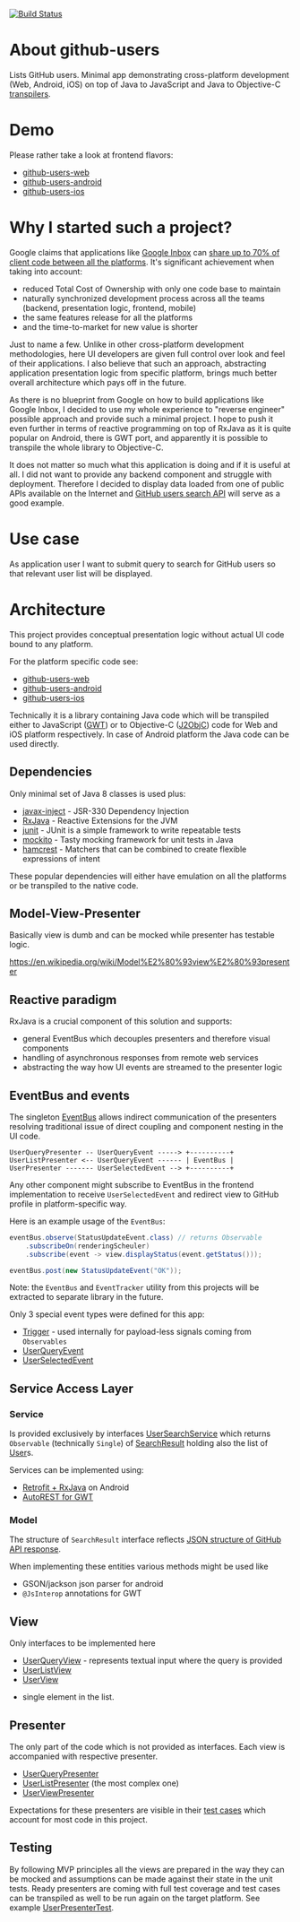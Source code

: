 [![Build Status](https://api.travis-ci.org/xemantic/github-users.svg?branch=master)](https://travis-ci.org/xemantic/github-users)

# About github-users

Lists GitHub users. Minimal app demonstrating cross-platform development
(Web, Android, iOS) on top of Java to JavaScript and Java to Objective-C
[transpilers](https://en.wikipedia.org/wiki/Source-to-source_compiler).

# Demo

Please rather take a look at frontend flavors:

* [github-users-web](https://github.com/xemantic/github-users-web)
* [github-users-android](https://github.com/xemantic/github-users-android)
* [github-users-ios](https://github.com/xemantic/github-users-ios)

# Why I started such a project?

Google claims that applications like [Google Inbox](https://www.google.com/inbox/)
can [share up to 70% of client code between all the platforms](https://gmail.googleblog.com/2014/11/going-under-hood-of-inbox.html).
It's significant achievement when taking into account:

* reduced Total Cost of Ownership with only one code base to maintain
* naturally synchronized development process across all the teams
(backend, presentation logic, frontend, mobile)
* the same features release for all the platforms
* and the time-to-market for new value is shorter

Just to name a few.
Unlike in other cross-platform development methodologies, here UI developers are given full
control over look and feel of their applications. I also believe that such an approach,
abstracting application presentation logic from specific platform, brings much better overall
architecture which pays off in the future.

As there is no blueprint from Google on how to build applications like Google Inbox, I decided
to use my whole experience to "reverse engineer" possible approach and provide such a minimal project.
I hope to push it even further in terms of reactive
programming on top of RxJava as it is quite popular on Android, there is GWT port, and apparently
it is possible to transpile the whole library to Objective-C.

It does not matter so much what this application is doing and if it is useful at all.
I did not want to provide any backend component and struggle with deployment. Therefore I decided
to display data loaded from one of public APIs available on the Internet and
[GitHub users search API](https://developer.github.com/v3/search/#search-users)
will serve as a good example.

# Use case

As application user I want to submit query to search for GitHub users 
so that relevant user list will be displayed.

# Architecture

This project provides conceptual presentation logic without actual UI code bound to any platform.

For the platform specific code see:

* [github-users-web](https://github.com/xemantic/github-users-web)
* [github-users-android](https://github.com/xemantic/github-users-android)
* [github-users-ios](https://github.com/xemantic/github-users-ios)

Technically it is a library containing Java code which will be transpiled either
to JavaScript ([GWT](http://www.gwtproject.org/)) or to
Objective-C ([J2ObjC](https://developers.google.com/j2objc/))
code for Web and iOS platform respectively. In case of
Android platform the Java code can be used directly.

## Dependencies

Only minimal set of Java 8 classes is used plus:

* [javax-inject](http://javax-inject.github.io/javax-inject/) - JSR-330 Dependency Injection
* [RxJava](https://github.com/ReactiveX/RxJava) - Reactive Extensions for the JVM
* [junit](http://junit.org/junit4/) - JUnit is a simple framework to write repeatable tests
* [mockito](http://site.mockito.org/) - Tasty mocking framework for unit tests in Java
* [hamcrest](http://hamcrest.org/JavaHamcrest/) - Matchers that can be combined to create flexible expressions of intent 

These popular dependencies will either have emulation on all the platforms or
be transpiled to the native code.

## Model-View-Presenter

Basically view is dumb and can be mocked while presenter has testable logic.

https://en.wikipedia.org/wiki/Model%E2%80%93view%E2%80%93presenter

## Reactive paradigm

RxJava is a crucial component of this solution and supports:
 
* general EventBus which decouples presenters and therefore visual components
* handling of asynchronous responses from remote web services
* abstracting the way how UI events are streamed to the presenter logic

## EventBus and events

The singleton [EventBus](src/main/java/com/xemantic/githubusers/eventbus/EventBus.java)
allows indirect communication of the presenters
resolving traditional issue of direct coupling and component nesting in the UI code.

    UserQueryPresenter -- UserQueryEvent -----> +----------+
    UserListPresenter <-- UserQueryEvent ------ | EventBus |
    UserPresenter ------- UserSelectedEvent --> +----------+

Any other component might subscribe to EventBus in the frontend implementation
to receive `UserSelectedEvent` and redirect view to GitHub profile in platform-specific way.

Here is an example usage of the `EventBus`:

```java
eventBus.observe(StatusUpdateEvent.class) // returns Observable
    .subscribeOn(renderingScheuler)
    .subscribe(event -> view.displayStatus(event.getStatus()));
```
```java
eventBus.post(new StatusUpdateEvent("OK"));
```

Note: the `EventBus` and `EventTracker` utility from this projects will
be extracted to separate library in the future.

Only 3 special event types were defined for this app:
* [Trigger](src/main/java/com/xemantic/githubusers/event/Trigger.java) - used internally for payload-less signals coming from `Observables` 
* [UserQueryEvent](src/main/java/com/xemantic/githubusers/event/UserQueryEvent.java)
* [UserSelectedEvent](src/main/java/com/xemantic/githubusers/event/UserSelectedEvent.java)

## Service Access Layer

### Service

Is provided exclusively by interfaces [UserSearchService](src/main/java/com/xemantic/githubusers/service/UserService.java)
which returns `Observable` (technically `Single`) of [SearchResult](src/main/java/com/xemantic/githubusers/model/SearchResult.java)
holding also the list of [User](src/main/java/com/xemantic/githubusers/model/User.java)s.

Services can be implemented using:

* [Retrofit + RxJava](http://square.github.io/retrofit/) on Android
* [AutoREST for GWT](https://github.com/intendia-oss/autorest)

### Model

The structure of `SearchResult` interface reflects
[JSON structure of GitHub API response](https://developer.github.com/v3/search/#search-users).

When implementing these entities various methods might be used like

* GSON/jackson json parser for android
* `@JsInterop` annotations for GWT

## View

Only interfaces to be implemented here
* [UserQueryView](src/main/java/com/xemantic/githubusers/view/UserQueryView.java) - represents textual input where the query is provided
* [UserListView](src/main/java/com/xemantic/githubusers/view/UserListView.java)
* [UserView](src/main/java/com/xemantic/githubusers/view/UserView.java)
- single element in the list.

## Presenter

The only part of the code which is not provided as interfaces.
Each view is accompanied with respective presenter.

* [UserQueryPresenter](src/main/java/com/xemantic/githubusers/presenter/UserQueryPresenter.java)
* [UserListPresenter](src/main/java/com/xemantic/githubusers/presenter/UserListPresenter.java)
(the most complex one)
* [UserViewPresenter](src/main/java/com/xemantic/githubusers/presenter/UserPresenter.java)

Expectations for these presenters are visible in their
[test cases](src/test/java/com/xemantic/githubusers/presenter)
which account for most code in this project.

## Testing

By following MVP principles all the views are prepared in the way they can be mocked and
assumptions can be made against their state in the unit tests. Ready presenters are
coming with full test coverage and test cases can be transpiled as well to be run again on
the target platform. See example
[UserPresenterTest](src/test/java/com/xemantic/githubusers/presenter/UserPresenterTest.java).


